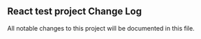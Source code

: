 ## React test project Change Log

All notable changes to this project will be documented in this file.
